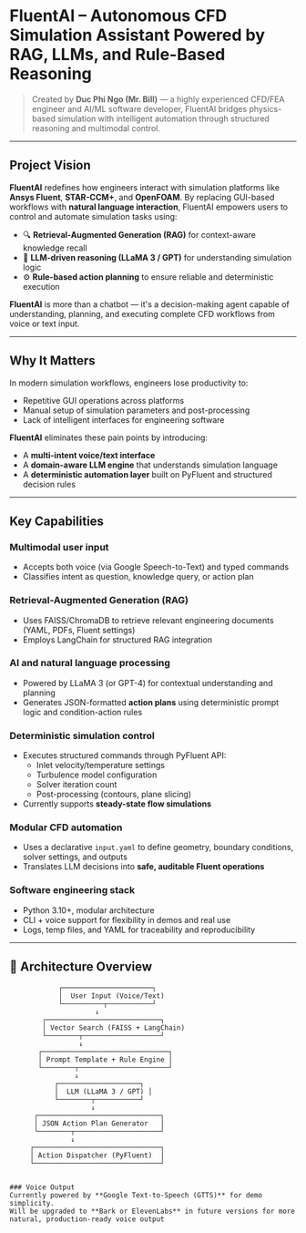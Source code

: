 # FluentAI – Autonomous CFD Simulation Assistant Powered by RAG, LLMs, and Rule-Based Reasoning

> Created by **Duc Phi Ngo (Mr. Bill)** — a highly experienced CFD/FEA engineer and AI/ML software developer, FluentAI bridges physics-based simulation with intelligent automation through structured reasoning and multimodal control.

---

## Project Vision

**FluentAI** redefines how engineers interact with simulation platforms like **Ansys Fluent**, **STAR-CCM+**, and **OpenFOAM**. By replacing GUI-based workflows with **natural language interaction**, FluentAI empowers users to control and automate simulation tasks using:

- 🔍 **Retrieval-Augmented Generation (RAG)** for context-aware knowledge recall  
- 🧠 **LLM-driven reasoning (LLaMA 3 / GPT)** for understanding simulation logic  
- ⚙️ **Rule-based action planning** to ensure reliable and deterministic execution  

**FluentAI** is more than a chatbot — it's a decision-making agent capable of understanding, planning, and executing complete CFD workflows from voice or text input.

---

## Why It Matters

In modern simulation workflows, engineers lose productivity to:
- Repetitive GUI operations across platforms
- Manual setup of simulation parameters and post-processing
- Lack of intelligent interfaces for engineering software

**FluentAI** eliminates these pain points by introducing:
- A **multi-intent voice/text interface**
- A **domain-aware LLM engine** that understands simulation language
- A **deterministic automation layer** built on PyFluent and structured decision rules

---

## Key Capabilities

### Multimodal user input
- Accepts both voice (via Google Speech-to-Text) and typed commands
- Classifies intent as question, knowledge query, or action plan

### Retrieval-Augmented Generation (RAG)
- Uses FAISS/ChromaDB to retrieve relevant engineering documents (YAML, PDFs, Fluent settings)
- Employs LangChain for structured RAG integration

### AI and natural language processing
- Powered by LLaMA 3 (or GPT-4) for contextual understanding and planning
- Generates JSON-formatted **action plans** using deterministic prompt logic and condition-action rules

### Deterministic simulation control
- Executes structured commands through PyFluent API:
  - Inlet velocity/temperature settings
  - Turbulence model configuration
  - Solver iteration count
  - Post-processing (contours, plane slicing)
- Currently supports **steady-state flow simulations**

### Modular CFD automation
- Uses a declarative `input.yaml` to define geometry, boundary conditions, solver settings, and outputs
- Translates LLM decisions into **safe, auditable Fluent operations**

### Software engineering stack
- Python 3.10+, modular architecture
- CLI + voice support for flexibility in demos and real use
- Logs, temp files, and YAML for traceability and reproducibility

---

## 📐 Architecture Overview

```text
            ┌──────────────────────┐
            │  User Input (Voice/Text)
            └──────────┬───────────┘
                     ↓
        ┌────────────────────────────┐
        │ Vector Search (FAISS + LangChain)
        └────────┬───────────────────┘
                 ↓
       ┌───────────────────────────────┐
       │ Prompt Template + Rule Engine │
       └────────┬──────────────────────┘
                ↓
           ┌────────────────────┐
           │  LLM (LLaMA 3 / GPT) │
           └────────┬───────────┘
                    ↓
      ┌──────────────────────────────┐
      │ JSON Action Plan Generator   │
      └────────┬─────────────────────┘
               ↓
     ┌───────────────────────────────┐
     │ Action Dispatcher (PyFluent)  │
     └───────────────────────────────┘


### Voice Output
Currently powered by **Google Text-to-Speech (GTTS)** for demo simplicity.
Will be upgraded to **Bark or ElevenLabs** in future versions for more natural, production-ready voice output